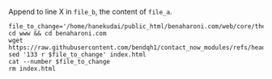 Append to line X in `file_b`, the content of `file_a`.

```shell
file_to_change='/home/hanekudai/public_html/benaharoni.com/web/core/themes/olivero/templates/layout/page.html.twig'
cd www && cd benaharoni.com
wget https://raw.githubusercontent.com/bendqh1/contact_now_modules/refs/heads/main/index.html'
sed '133 r $file_to_change' index.html 
cat --number $file_to_change
rm index.html
```

